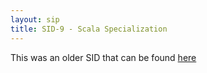 ```yaml
---
layout: sip
title: SID-9 - Scala Specialization
---
```


This was an older SID that can be found [here](http://www.scala-lang.org/sid/9)

